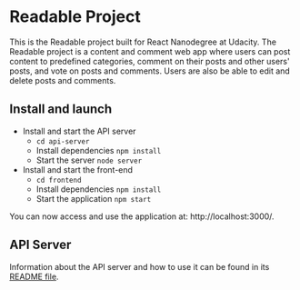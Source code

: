 # Readable Project

This is the Readable project built for React Nanodegree at Udacity.
The Readable project is a content and comment web app where users can post content to predefined categories, comment on their posts and other users' posts, and vote on posts and comments. Users are also be able to edit and delete posts and comments.


## Install and launch

* Install and start the API server
    - `cd api-server`
    - Install dependencies `npm install`
    - Start the server `node server`
* Install and start the front-end
    - `cd frontend`
    - Install dependencies `npm install`
    - Start the application `npm start`

You can now access and use the application at: http://localhost:3000/.

## API Server

Information about the API server and how to use it can be found in its [README file](api-server/README.md).
